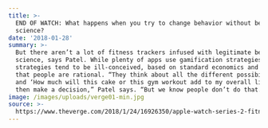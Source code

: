 ```yaml
---
title: >-
  END OF WATCH: What happens when you try to change behavior without behavioral
  science?
date: '2018-01-28'
summary: >-
  But there aren’t a lot of fitness trackers infused with legitimate behavioral
  science, says Patel. While plenty of apps use gamification strategies, those
  strategies tend to be ill-conceived, based on standard economics and the idea
  that people are rational. “They think about all the different possibilities,
  and ‘How much will this cake or this gym workout add to my overall life,’ and
  then make a decision,” Patel says. “But we know people don’t do that.”
image: /images/uploads/verge01-min.jpg
source: >-
  https://www.theverge.com/2018/1/24/16926350/apple-watch-series-2-fitness-tracker-healthy-notification-behavior
---
```


